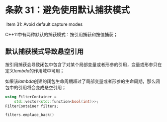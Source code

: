 # 条款 31：避免使用默认捕获模式

​		Item 31: Avoid default capture modes

C++11中有两种默认的捕获模式：按引用捕获和按值捕获；



## 默认捕获模式导致悬空引用

按引用捕获会导致闭包中包含了对某个局部变量或者形参的引用，变量或形参只在定义*lambda*的作用域中可用；

如果该*lambda*创建的闭包生命周期超过了局部变量或者形参的生命周期，那么闭包中的引用将会变成悬空引用；

````c++
using FilterContainer = 
	std::vector<std::function<bool(int)>>;
FilterContainer filters;

filters.emplace_back()
    
````


